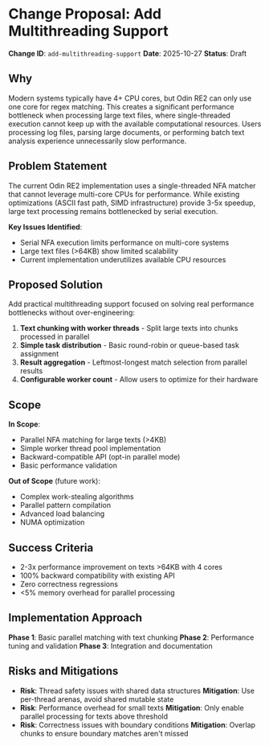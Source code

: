 # Change Proposal: Add Multithreading Support

**Change ID**: `add-multithreading-support`
**Date**: 2025-10-27
**Status**: Draft

## Why

Modern systems typically have 4+ CPU cores, but Odin RE2 can only use one core for regex matching. This creates a significant performance bottleneck when processing large text files, where single-threaded execution cannot keep up with the available computational resources. Users processing log files, parsing large documents, or performing batch text analysis experience unnecessarily slow performance.

## Problem Statement

The current Odin RE2 implementation uses a single-threaded NFA matcher that cannot leverage multi-core CPUs for performance. While existing optimizations (ASCII fast path, SIMD infrastructure) provide 3-5x speedup, large text processing remains bottlenecked by serial execution.

**Key Issues Identified**:
- Serial NFA execution limits performance on multi-core systems
- Large text files (>64KB) show limited scalability
- Current implementation underutilizes available CPU resources

## Proposed Solution

Add practical multithreading support focused on solving real performance bottlenecks without over-engineering:

1. **Text chunking with worker threads** - Split large texts into chunks processed in parallel
2. **Simple task distribution** - Basic round-robin or queue-based task assignment
3. **Result aggregation** - Leftmost-longest match selection from parallel results
4. **Configurable worker count** - Allow users to optimize for their hardware

## Scope

**In Scope**:
- Parallel NFA matching for large texts (>4KB)
- Simple worker thread pool implementation
- Backward-compatible API (opt-in parallel mode)
- Basic performance validation

**Out of Scope** (future work):
- Complex work-stealing algorithms
- Parallel pattern compilation
- Advanced load balancing
- NUMA optimization

## Success Criteria

- 2-3x performance improvement on texts >64KB with 4 cores
- 100% backward compatibility with existing API
- Zero correctness regressions
- <5% memory overhead for parallel processing

## Implementation Approach

**Phase 1**: Basic parallel matching with text chunking
**Phase 2**: Performance tuning and validation
**Phase 3**: Integration and documentation

## Risks and Mitigations

- **Risk**: Thread safety issues with shared data structures
  **Mitigation**: Use per-thread arenas, avoid shared mutable state
- **Risk**: Performance overhead for small texts
  **Mitigation**: Only enable parallel processing for texts above threshold
- **Risk**: Correctness issues with boundary conditions
  **Mitigation**: Overlap chunks to ensure boundary matches aren't missed